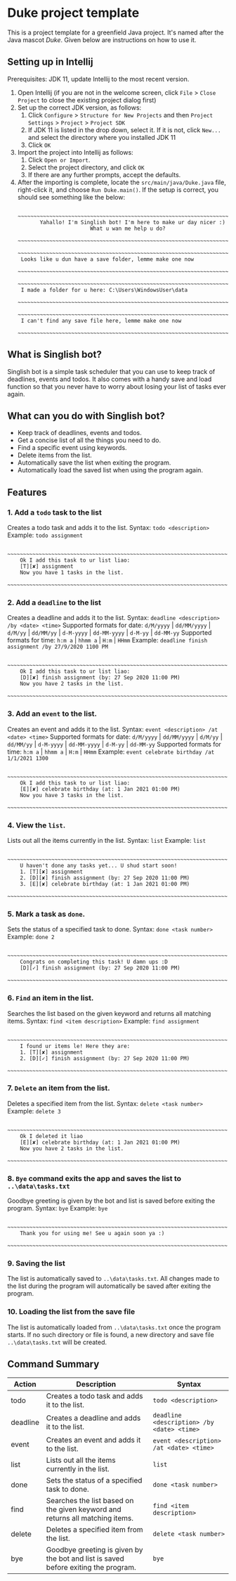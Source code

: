 # Duke project template

This is a project template for a greenfield Java project. It's named after the Java mascot _Duke_. Given below are instructions on how to use it.

## Setting up in Intellij

Prerequisites: JDK 11, update Intellij to the most recent version.

1. Open Intellij (if you are not in the welcome screen, click `File` > `Close Project` to close the existing project dialog first)
1. Set up the correct JDK version, as follows:
   1. Click `Configure` > `Structure for New Projects` and then `Project Settings` > `Project` > `Project SDK`
   1. If JDK 11 is listed in the drop down, select it. If it is not, click `New...` and select the directory where you installed JDK 11
   1. Click `OK`
1. Import the project into Intellij as follows:
   1. Click `Open or Import`.
   1. Select the project directory, and click `OK`
   1. If there are any further prompts, accept the defaults.
1. After the importing is complete, locate the `src/main/java/Duke.java` file, right-click it, and choose `Run Duke.main()`. If the setup is correct, you should see something like the below:
   ```
    ~~~~~~~~~~~~~~~~~~~~~~~~~~~~~~~~~~~~~~~~~~~~~~~~~~~~~~~~~~~~~~~~~~~~~~
          Yahallo! I'm Singlish bot! I'm here to make ur day nicer :)
                          What u wan me help u do?
    ~~~~~~~~~~~~~~~~~~~~~~~~~~~~~~~~~~~~~~~~~~~~~~~~~~~~~~~~~~~~~~~~~~~~~~
    ~~~~~~~~~~~~~~~~~~~~~~~~~~~~~~~~~~~~~~~~~~~~~~~~~~~~~~~~~~~~~~~~~~~~~~
    Looks like u dun have a save folder, lemme make one now
    ~~~~~~~~~~~~~~~~~~~~~~~~~~~~~~~~~~~~~~~~~~~~~~~~~~~~~~~~~~~~~~~~~~~~~~
    ~~~~~~~~~~~~~~~~~~~~~~~~~~~~~~~~~~~~~~~~~~~~~~~~~~~~~~~~~~~~~~~~~~~~~~
    I made a folder for u here: C:\Users\WindowsUser\data
    ~~~~~~~~~~~~~~~~~~~~~~~~~~~~~~~~~~~~~~~~~~~~~~~~~~~~~~~~~~~~~~~~~~~~~~
    ~~~~~~~~~~~~~~~~~~~~~~~~~~~~~~~~~~~~~~~~~~~~~~~~~~~~~~~~~~~~~~~~~~~~~~
    I can't find any save file here, lemme make one now
    ~~~~~~~~~~~~~~~~~~~~~~~~~~~~~~~~~~~~~~~~~~~~~~~~~~~~~~~~~~~~~~~~~~~~~~
   ```

## What is Singlish bot?

Singlish bot is a simple task scheduler that you can use to keep track of deadlines, events and todos. It also comes with a handy save and load function so that you never have to worry about losing your list of tasks ever again.

## What can you do with Singlish bot?

* Keep track of deadlines, events and todos.
* Get a concise list of all the things you need to do.
* Find a specific event using keywords.
* Delete items from the list.
* Automatically save the list when exiting the program.
* Automatically load the saved list when using the program again.
   
## Features

### 1. Add a `todo` task to the list
Creates a todo task and adds it to the list.
Syntax: `todo <description>`
Example: `todo assignment`
```
    ~~~~~~~~~~~~~~~~~~~~~~~~~~~~~~~~~~~~~~~~~~~~~~~~~~~~~~~~~~~~~~~~~~~~~~
    Ok I add this task to ur list liao:
    [T][✘] assignment
    Now you have 1 tasks in the list.
    ~~~~~~~~~~~~~~~~~~~~~~~~~~~~~~~~~~~~~~~~~~~~~~~~~~~~~~~~~~~~~~~~~~~~~~
```

### 2. Add a `deadline` to the list
Creates a deadline and adds it to the list.
Syntax: `deadline <description> /by <date> <time>`
Supported formats for date: `d/M/yyyy` | `dd/MM/yyyy` | `d/M/yy` | `dd/MM/yy` | `d-M-yyyy` | `dd-MM-yyyy` | `d-M-yy` | `dd-MM-yy`
Supported formats for time: `h:m a` | `hhmm a` | `H:m` | `HHmm`
Example: `deadline finish assignment /by 27/9/2020 1100 PM`
```
    ~~~~~~~~~~~~~~~~~~~~~~~~~~~~~~~~~~~~~~~~~~~~~~~~~~~~~~~~~~~~~~~~~~~~~~
    Ok I add this task to ur list liao:
    [D][✘] finish assignment (by: 27 Sep 2020 11:00 PM)
    Now you have 2 tasks in the list.
    ~~~~~~~~~~~~~~~~~~~~~~~~~~~~~~~~~~~~~~~~~~~~~~~~~~~~~~~~~~~~~~~~~~~~~~
```

### 3. Add an `event` to the list.
Creates an event and adds it to the list.
Syntax: `event <description> /at <date> <time>`
Supported formats for date: `d/M/yyyy` | `dd/MM/yyyy` | `d/M/yy` | `dd/MM/yy` | `d-M-yyyy` | `dd-MM-yyyy` | `d-M-yy` | `dd-MM-yy`
Supported formats for time: `h:m a` | `hhmm a` | `H:m` | `HHmm`
Example: `event celebrate birthday /at 1/1/2021 1300`
```
    ~~~~~~~~~~~~~~~~~~~~~~~~~~~~~~~~~~~~~~~~~~~~~~~~~~~~~~~~~~~~~~~~~~~~~~
    Ok I add this task to ur list liao:
    [E][✘] celebrate birthday (at: 1 Jan 2021 01:00 PM)
    Now you have 3 tasks in the list.
    ~~~~~~~~~~~~~~~~~~~~~~~~~~~~~~~~~~~~~~~~~~~~~~~~~~~~~~~~~~~~~~~~~~~~~~
```

### 4. View the `list`.
Lists out all the items currently in the list.
Syntax: `list`
Example: `list`
```
    ~~~~~~~~~~~~~~~~~~~~~~~~~~~~~~~~~~~~~~~~~~~~~~~~~~~~~~~~~~~~~~~~~~~~~~
    U haven't done any tasks yet... U shud start soon!
    1. [T][✘] assignment
    2. [D][✘] finish assignment (by: 27 Sep 2020 11:00 PM)
    3. [E][✘] celebrate birthday (at: 1 Jan 2021 01:00 PM)
    ~~~~~~~~~~~~~~~~~~~~~~~~~~~~~~~~~~~~~~~~~~~~~~~~~~~~~~~~~~~~~~~~~~~~~~
```

### 5. Mark a task as `done`.
Sets the status of a specified task to done.
Syntax: `done <task number>`
Example: `done 2`
```
    ~~~~~~~~~~~~~~~~~~~~~~~~~~~~~~~~~~~~~~~~~~~~~~~~~~~~~~~~~~~~~~~~~~~~~~
    Congrats on completing this task! U damn ups :D
    [D][✓] finish assignment (by: 27 Sep 2020 11:00 PM)
    ~~~~~~~~~~~~~~~~~~~~~~~~~~~~~~~~~~~~~~~~~~~~~~~~~~~~~~~~~~~~~~~~~~~~~~
```

### 6. `Find` an item in the list.
Searches the list based on the given keyword and returns all matching items.
Syntax: `find <item description>`
Example: `find assignment`
```
    ~~~~~~~~~~~~~~~~~~~~~~~~~~~~~~~~~~~~~~~~~~~~~~~~~~~~~~~~~~~~~~~~~~~~~~
    I found ur items le! Here they are:
    1. [T][✘] assignment
    2. [D][✓] finish assignment (by: 27 Sep 2020 11:00 PM)
    ~~~~~~~~~~~~~~~~~~~~~~~~~~~~~~~~~~~~~~~~~~~~~~~~~~~~~~~~~~~~~~~~~~~~~~
```

### 7. `Delete` an item from the list.
Deletes a specified item from the list.
Syntax: `delete <task number>`
Example: `delete 3`
```
    ~~~~~~~~~~~~~~~~~~~~~~~~~~~~~~~~~~~~~~~~~~~~~~~~~~~~~~~~~~~~~~~~~~~~~~
    Ok I deleted it liao
    [E][✘] celebrate birthday (at: 1 Jan 2021 01:00 PM)
    Now you have 2 tasks in the list.
    ~~~~~~~~~~~~~~~~~~~~~~~~~~~~~~~~~~~~~~~~~~~~~~~~~~~~~~~~~~~~~~~~~~~~~~
```

### 8. `Bye` command exits the app and saves the list to `..\data\tasks.txt`
Goodbye greeting is given by the bot and list is saved before exiting the program.
Syntax: `bye`
Example: `bye`
```
    ~~~~~~~~~~~~~~~~~~~~~~~~~~~~~~~~~~~~~~~~~~~~~~~~~~~~~~~~~~~~~~~~~~~~~~
    Thank you for using me! See u again soon ya :)
    ~~~~~~~~~~~~~~~~~~~~~~~~~~~~~~~~~~~~~~~~~~~~~~~~~~~~~~~~~~~~~~~~~~~~~~
```

### 9. Saving the list
The list is automatically saved to `..\data\tasks.txt`.
All changes made to the list during the program will automatically be saved after exiting the program.

### 10. Loading the list from the save file
The list is automatically loaded from `..\data\tasks.txt` once the program starts.
If no such directory or file is found, a new directory and save file `..\data\tasks.txt` will be created.

## Command Summary
Action | Description | Syntax 
------ | ----------- | ------
todo | Creates a todo task and adds it to the list. | `todo <description>`
deadline | Creates a deadline and adds it to the list. | `deadline <description> /by <date> <time>`
event | Creates an event and adds it to the list. | `event <description> /at <date> <time>`
list | Lists out all the items currently in the list. | `list`
done | Sets the status of a specified task to done. | `done <task number>`
find | Searches the list based on the given keyword and returns all matching items. | `find <item description>`
delete | Deletes a specified item from the list. | `delete <task number>`
bye | Goodbye greeting is given by the bot and list is saved before exiting the program. | `bye`

